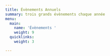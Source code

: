 ```yaml
---
title: Évènements Annuels
summary: trois grands évènements chaque année
menu:
  main:
    name: 'Évènements '
    weight: 9
  quicklinks:
    weight: 3

---
```

